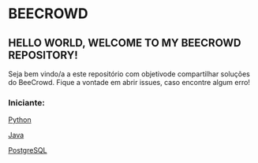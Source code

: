 # BEECROWD
## HELLO WORLD, WELCOME TO MY BEECROWD REPOSITORY!

Seja bem vindo/a a este repositório com objetivode compartilhar soluções do BeeCrowd. Fique a vontade em abrir issues, caso encontre algum erro!

### Iniciante:
[Python](/iniciante/python)

[Java](/iniciante/java)

[PostgreSQL](/iniciante/postgresql)